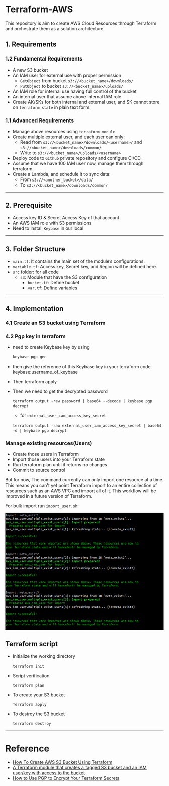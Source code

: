 # Terraform-AWS

This repository is aim to create AWS Cloud Resources through Terraform and orchestrate them as a solution architecture.

## 1. Requirements

### 1.2 Fundamental Requirements

- A new S3 bucket
- An IAM user for external use with proper permission
    - `GetObject` from bucket `s3://<bucket_name>/downloads/`
    - `PutObject` to bucket `s3://<bucket_name>/uploads/`
- An IAM role for internal use having full control of the bucket
- An internal user that assume above internal IAM role
- Create AK/SKs for both internal and external user, and SK cannot store on `terraform state` in plain text form.

### 1.1 Advanced Requirements

- Manage above resources using `terraform module`
- Create multiple external user, and each user can only:
    - Read from `s3://<bucket_name>/downloads/<username>/` and `s3://<bucket_name>/downloads/common/`
    - Write to `s3://<bucket_name>/uploads/<username>`
- Deploy code to `Github` private repository and configure CI/CD.
- Assume that we have 100 IAM user now, manage them through terraform.
- Create a Lambda, and schedule it to sync data:
    - From `s3://<another_bucket>/data/`
    - To `s3://<bucket_name>/downloads/common/`

---

## 2. Prerequisite

- Access key ID & Secret Access Key of that account
- An AWS IAM role with S3 permissions
- Need to install `Keybase` in our local

---

## 3. Folder Structure

- `main.tf`: It contains the main set of the module’s configurations.
- `variable.tf`: Access key, Secret key, and Region will be defined here.
- `src` folder: for all code
    - `s3`: Module that have the S3 configuration
        - `bucket.tf`: Define bucket
        - `var.tf`: Define variables

---

## 4. Implementation

### 4.1 Create an S3 bucket using Terraform

### 4.2 Pgp key in terraform

- need to create Keybase key by using
  ```shell
  keybase pgp gen
  ```
- then give the reference of this Keybase key in your terraform code keybase:username_of_keybase
- Then terraform apply
- Then we need to get the decrypted password

  ```shell
  terraform output -raw password | base64 --decode | keybase pgp decrypt
  ```
    - for `external_user_iam_access_key_secret`
  ```shell
  terraform output -raw external_user_iam_access_key_secret | base64 -d | keybase pgp decrypt
  ```

### Manage existing resources(Users)

- Create those users in Terraform
- Import those users into your Terraform state
- Run terraform plan until it returns no changes
- Commit to source control

But for now, The command currently can only import one resource at a time. This means you can't yet point Terraform
import to an entire collection of resources such as an AWS VPC and import all of it. This workflow will be improved in a
future version of Terraform.

For bulk import run `import_user.sh`:

![Import exist users](static/import_user.jpg)

## Terraform script

- Initialize the working directory
    ```shell
    terraform init
    ```
- Script verification
    ```shell
    terraform plan
    ```
- To create your S3 bucket
    ```shell
    Terraform apply
    ```
- To destroy the S3 bucket
    ```shell
    terraform destroy
    ```

---

# Reference

- [How To Create AWS S3 Bucket Using Terraform](https://www.bacancytechnology.com/blog/aws-s3-bucket-using-terraform)
- [A Terraform module that creates a tagged S3 bucket and an IAM user/key with access to the bucket](https://github.com/turnerlabs/terraform-s3-user)
- [How to Use PGP to Encrypt Your Terraform Secrets](https://menendezjaume.com/post/gpg-encrypt-terraform-secrets/)